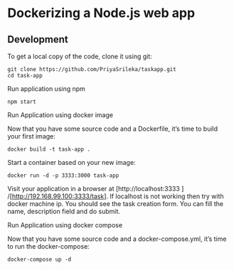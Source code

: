 # Dockerizing a Node.js web app

## Development

To get a local copy of the code, clone it using git:

```
git clone https://github.com/PriyaSrileka/taskapp.git
cd task-app
```
Run application using npm 
```
npm start
```

Run Application using docker image

Now that you have some source code and a Dockerfile, it’s time to build your first image:

```
docker build -t task-app .
```

Start a container based on your new image:

```
docker run -d -p 3333:3000 task-app
```

Visit your application in a browser at [http://localhost:3333 ] /[http://192.168.99.100:3333/task]. If localhost is not working then try with docker machine ip.
You should see the task creation form. You can fill the name, description field and do submit.

Run Application using docker compose

Now that you have some source code and a docker-compose.yml, it’s time to run the docker-compose:

```
docker-compose up -d
```

